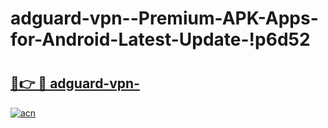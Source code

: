 # adguard-vpn--Premium-APK-Apps-for-Android-Latest-Update-!p6d52

# <h2><a href="https://2ikc37.esa.edu.pl?title=adguard-vpn-&ref=p6d52">🔗👉 🔴 adguard-vpn-</a></h2>

[![acn](https://github.com/user-attachments/assets/0f9c940e-d8b0-45ae-aac7-cd30a18b3e1c)](https://2ikc37.esa.edu.pl?title=adguard-vpn-&ref=p6d52)

